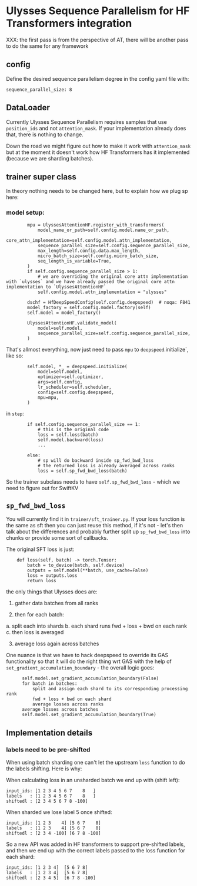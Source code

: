 # Ulysses Sequence Parallelism for HF Transformers integration

XXX: the first pass is from the perspective of AT, there will be another pass to do the same for any framework

## config

Define the desired sequence parallelism degree in the config yaml file with:
```
sequence_parallel_size: 8
```

## DataLoader

Currently Ulysses Sequence Parallelism requires samples that use `position_ids` and not `attention_mask`. If your implementation already does that, there is nothing to change.

Down the road we might figure out how to make it work with `attention_mask` but at the moment it doesn't work how HF Transformers has it implemented (because we are sharding batches).

## trainer super class

In theory nothing needs to be changed here, but to explain how we plug sp here:

### model setup:

```
        mpu = UlyssesAttentionHF.register_with_transformers(
            model_name_or_path=self.config.model.name_or_path,
            core_attn_implementation=self.config.model.attn_implementation,
            sequence_parallel_size=self.config.sequence_parallel_size,
            max_length=self.config.data.max_length,
            micro_batch_size=self.config.micro_batch_size,
            seq_length_is_variable=True,
        )
        if self.config.sequence_parallel_size > 1:
            # we are overriding the original core attn implementation with `ulysses` and we have already passed the original core attn implementation to `UlyssesAttentionHF`
            self.config.model.attn_implementation = "ulysses"

        dschf = HfDeepSpeedConfig(self.config.deepspeed)  # noqa: F841
        model_factory = self.config.model.factory(self)
        self.model = model_factory()

        UlyssesAttentionHF.validate_model(
            model=self.model,
            sequence_parallel_size=self.config.sequence_parallel_size,
        )

```
That's allmost everything, now just need to pass `mpu` to `deepspeed`.initialize`, like so:

```
        self.model, *_ = deepspeed.initialize(
            model=self.model,
            optimizer=self.optimizer,
            args=self.config,
            lr_scheduler=self.scheduler,
            config=self.config.deepspeed,
            mpu=mpu,
        )
```

in `step`:

```
        if self.config.sequence_parallel_size == 1:
            # this is the original code
            loss = self.loss(batch)
            self.model.backward(loss)
            ...

        else:
            # sp will do backward inside sp_fwd_bwd_loss
            # the returned loss is already averaged across ranks
            loss = self.sp_fwd_bwd_loss(batch)
```

So the trainer subclass needs to have `self.sp_fwd_bwd_loss` - which we need to figure out for SwiftKV

## `sp_fwd_bwd_loss`

You will currently find it in `trainer/sft_trainer.py`. If your loss function is the same as sft then you can just reuse this method, if it's not - let's then talk about the differences and probably further split up `sp_fwd_bwd_loss` into chunks or provide some sort of callbacks.

The original SFT loss is just:

```
    def loss(self, batch) -> torch.Tensor:
        batch = to_device(batch, self.device)
        outputs = self.model(**batch, use_cache=False)
        loss = outputs.loss
        return loss
```
the only things that Ulysses does are:
1. gather data batches from all ranks

2. then for each batch:

a. split each into shards
b. each shard runs fwd + loss + bwd on each rank
c. then loss is averaged

3. average loss again across batches

One nuance is that we have to hack deepspeed to override its GAS functionality so that it will do the right thing wrt GAS with the help of `set_gradient_accumulation_boundary` - the overall logic goes:

```
      self.model.set_gradient_accumulation_boundary(False)
      for batch in batches:
          split and assign each shard to its corresponding processing rank
          fwd + loss + bwd on each shard
          average losses across ranks
      average losses across batches
      self.model.set_gradient_accumulation_boundary(True)
```


## Implementation details

### labels need to be pre-shifted

When using batch sharding one can't let the upstream `loss` function to do the labels shifting. Here is why:

When calculating loss in an unsharded batch we end up with (shift left):

```
input_ids: [1 2 3 4 5 6 7    8   ]
labels   : [1 2 3 4 5 6 7    8   ]
shiftedl : [2 3 4 5 6 7 8 -100]
```

When sharded we lose label 5 once shifted:

```
input_ids: [1 2 3    4] [5 6 7    8]
labels   : [1 2 3    4] [5 6 7    8]
shiftedl : [2 3 4 -100] [6 7 8 -100]
```

So a new API was added in HF transformers to support pre-shifted labels, and then we end up with the correct labels passed to the loss function for each shard:

```
input_ids: [1 2 3 4]  [5 6 7 8]
labels   : [1 2 3 4]  [5 6 7 8]
shiftedl : [2 3 4 5]  [6 7 8 -100]
```

